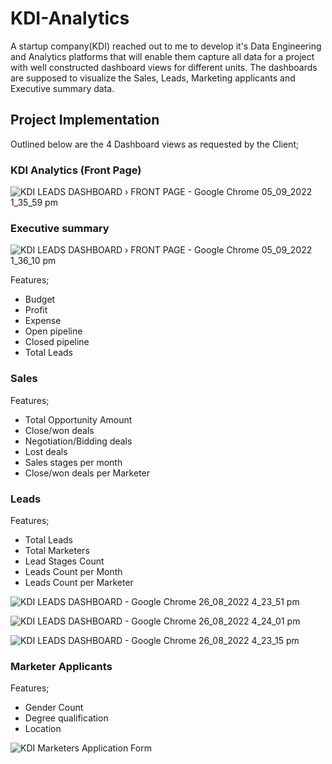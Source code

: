 # KDI-Analytics
A startup company(KDI) reached out to me to develop it's Data Engineering and Analytics platforms that will enable them capture all data for a project with well constructed dashboard views for different units. The dashboards are supposed to visualize the Sales, Leads, Marketing applicants and Executive summary data. 
## Project Implementation
Outlined below are the 4 Dashboard views as requested by the Client;
### KDI Analytics (Front Page)
![KDI LEADS DASHBOARD › FRONT PAGE - Google Chrome 05_09_2022 1_35_59 pm](https://user-images.githubusercontent.com/66309302/188476143-25dc4236-2002-4c72-b441-d34331baf31c.png)

### Executive summary

![KDI LEADS DASHBOARD › FRONT PAGE - Google Chrome 05_09_2022 1_36_10 pm](https://user-images.githubusercontent.com/66309302/188476811-56f30eda-2910-4c35-be40-a8d9743bcbd3.png)

Features;
* Budget
* Profit
* Expense
* Open pipeline
* Closed pipeline
* Total Leads

### Sales
Features;
* Total Opportunity Amount
* Close/won deals
* Negotiation/Bidding deals
* Lost deals
* Sales stages per month
* Close/won deals per Marketer

### Leads
Features;
* Total Leads
* Total Marketers
* Lead Stages Count
* Leads Count per Month
* Leads Count per Marketer

![KDI LEADS DASHBOARD - Google Chrome 26_08_2022 4_23_51 pm](https://user-images.githubusercontent.com/66309302/186939318-76ee24ba-96e4-4fd8-9be9-5acc44d32fae.png)

![KDI LEADS DASHBOARD - Google Chrome 26_08_2022 4_24_01 pm](https://user-images.githubusercontent.com/66309302/186939329-568cdc94-35db-4f51-8617-e5d277edf9ff.png)

![KDI LEADS DASHBOARD - Google Chrome 26_08_2022 4_23_15 pm](https://user-images.githubusercontent.com/66309302/186939382-0a37d013-8028-4877-8921-603a0a9cffe2.png)

### Marketer Applicants
Features;
* Gender Count
* Degree qualification
* Location 
   
![KDI Marketers Application Form](https://user-images.githubusercontent.com/66309302/186938393-a72514e4-9535-4caa-8232-43b71491bf4f.png)
